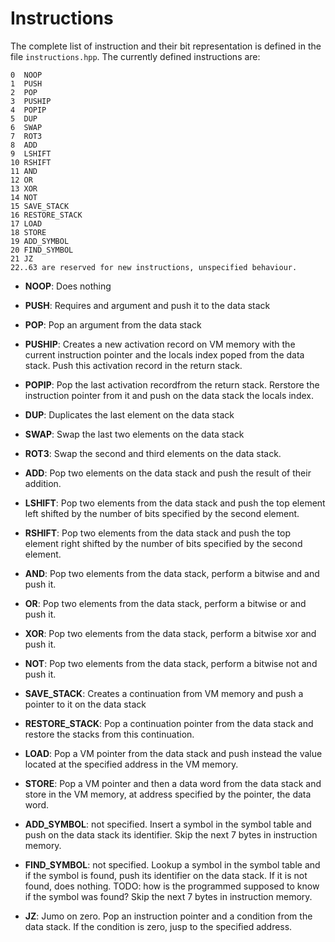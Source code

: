 Instructions
============

The complete list of instruction and their bit representation is defined in
the file `instructions.hpp`. The currently defined instructions are:

    0  NOOP
    1  PUSH
    2  POP
    3  PUSHIP
    4  POPIP
    5  DUP
    6  SWAP
    7  ROT3
    8  ADD
    9  LSHIFT
    10 RSHIFT
    11 AND
    12 OR
    13 XOR
    14 NOT
    15 SAVE_STACK
    16 RESTORE_STACK
    17 LOAD
    18 STORE
    19 ADD_SYMBOL
    20 FIND_SYMBOL
    21 JZ
    22..63 are reserved for new instructions, unspecified behaviour.

 -  **NOOP**: Does nothing

 -  **PUSH**: Requires and argument and push it to the data stack

 -  **POP**: Pop an argument from the data stack

 -  **PUSHIP**: Creates a new activation record on VM memory with the current
    instruction pointer and the locals index poped from the data stack. Push
    this activation record in the return stack.

 -  **POPIP**: Pop the last activation recordfrom the return stack. Rerstore the
    instruction pointer from it and push on the data stack the locals index.

 -  **DUP**: Duplicates the last element on the data stack

 -  **SWAP**: Swap the last two elements on the data stack

 -  **ROT3**: Swap the second and third elements on the data stack.

 -  **ADD**: Pop two elements on the data stack and push the result of their
    addition.

 -  **LSHIFT**: Pop two elements from the data stack and push the top element
    left shifted by the number of bits specified by the second element.

 -  **RSHIFT**: Pop two elements from the data stack and push the top element
    right shifted by the number of bits specified by the second element.

 -  **AND**: Pop two elements from the data stack, perform a bitwise and and
    push it.

 -  **OR**: Pop two elements from the data stack, perform a bitwise or and push
    it.

 -  **XOR**: Pop two elements from the data stack, perform a bitwise xor and
    push it.

 -  **NOT**: Pop two elements from the data stack, perform a bitwise not and
    push it.

 -  **SAVE_STACK**: Creates a continuation from VM memory and push a pointer to
    it on the data stack

 -  **RESTORE_STACK**: Pop a continuation pointer from the data stack and
    restore the stacks from this continuation.

 -  **LOAD**: Pop a VM pointer from the data stack and push instead the value
    located at the specified address in the VM memory.

 -  **STORE**: Pop a VM pointer and then a data word from the data stack and
    store in the VM memory, at address specified by the pointer, the data word.

 -  **ADD_SYMBOL**: not specified. Insert a symbol in the symbol table and push
    on the data stack its identifier. Skip the next 7 bytes in instruction
    memory.

 -  **FIND_SYMBOL**: not specified. Lookup a symbol in the symbol table and if
    the symbol is found, push its identifier on the data stack. If it is not
    found, does nothing. TODO: how is the programmed supposed to know if the
    symbol was found? Skip the next 7 bytes in instruction memory.

 -  **JZ**: Jumo on zero. Pop an instruction pointer and a condition from
    the data stack. If the condition is zero, jusp to the specified address.

